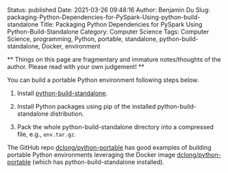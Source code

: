Status: published
Date: 2021-03-26 09:48:16
Author: Benjamin Du
Slug: packaging-Python-Dependencies-for-PySpark-Using-python-build-standalone
Title: Packaging Python Dependencies for PySpark Using Python-Build-Standalone
Category: Computer Science
Tags: Computer Science, programming, Python, portable, standalone, python-build-standalone, Docker, environment

**
Things on this page are fragmentary and immature notes/thoughts of the author.
Please read with your own judgement!
**

You can build a portable Python environment 
following steps below.

1. Install [python-build-standalone](https://github.com/indygreg/python-build-standalone).

2. Install Python packages using pip of the installed python-build-standalone distribution.

3. Pack the whole python-build-standalone directory into a compressed file, e.g., `env.tar.gz`.


The GitHub repo
[dclong/python-portable](https://github.com/dclong/python-portable)
has good examples of building portable Python environments 
leveraging the Docker image
[dclong/python-portable](https://github.com/dclong/docker-python-portable)
(which has python-build-standalone installed).
